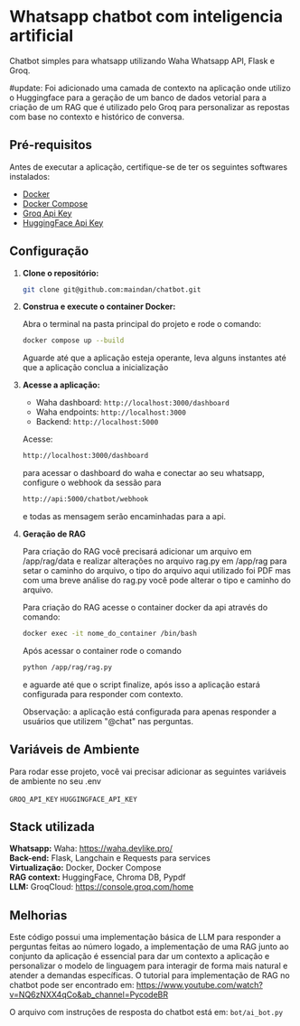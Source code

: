 
# Whatsapp chatbot com inteligencia artificial

Chatbot simples para whatsapp utilizando Waha Whatsapp API, Flask e Groq.

#update: Foi adicionado uma camada de contexto na aplicação onde utilizo o Huggingface para a geração de um banco de dados vetorial para a criação de um RAG que é utilizado pelo Groq para personalizar as repostas com base no contexto e histórico de conversa.

## Pré-requisitos

Antes de executar a aplicação, certifique-se de ter os seguintes softwares instalados:

* [Docker](https://www.docker.com/get-started/)
* [Docker Compose](https://docs.docker.com/compose/install/)
* [Groq Api Key](https://console.groq.com)
* [HuggingFace Api Key](https://huggingface.co/)

## Configuração

1.  **Clone o repositório:**

    ```bash
    git clone git@github.com:maindan/chatbot.git
    ```

2.  **Construa e execute o container Docker:**

    Abra o terminal na pasta principal do projeto e rode o comando:
    ```bash
    docker compose up --build
    ```
    Aguarde até que a aplicação esteja operante, leva alguns instantes até que a aplicação conclua a inicialização

3.  **Acesse a aplicação:**

    * Waha dashboard: `http://localhost:3000/dashboard`
    * Waha endpoints: `http://localhost:3000`
    * Backend: `http://localhost:5000`

    Acesse: 
    ```bash
    http://localhost:3000/dashboard
    ```
    para acessar o dashboard do waha e conectar ao seu whatsapp, configure o webhook da sessão para
    ```bash
    http://api:5000/chatbot/webhook
    ``` 
    e todas as mensagem serão encaminhadas para a api.

4.  **Geração de RAG**

    Para criação do RAG você precisará adicionar um arquivo em /app/rag/data e realizar alterações no arquivo rag.py em /app/rag para setar o caminho do arquivo, o tipo do arquivo aqui utilizado foi PDF mas com uma breve análise do rag.py você pode alterar o tipo e caminho do arquivo.

    Para criação do RAG acesse o container docker da api através do comando:

    ```bash
    docker exec -it nome_do_container /bin/bash
    ```

    Após acessar o container rode o comando 
    ```bash
    python /app/rag/rag.py
    ``` 
    e aguarde até que o script finalize, após isso a aplicação estará configurada para responder com contexto.

    Observação: a aplicação está configurada para apenas responder a usuários que utilizem "@chat" nas perguntas.

## Variáveis de Ambiente

Para rodar esse projeto, você vai precisar adicionar as seguintes variáveis de ambiente no seu .env

`GROQ_API_KEY`
`HUGGINGFACE_API_KEY`


## Stack utilizada
**Whatsapp:** Waha: https://waha.devlike.pro/ \
**Back-end:** Flask, Langchain e Requests para services \
**Virtualização:** Docker, Docker Compose \
**RAG context:** HuggingFace, Chroma DB, Pypdf \
**LLM:** GroqCloud: https://console.groq.com/home

## Melhorias
Este código possui uma implementação básica de LLM para responder a perguntas feitas ao número logado, a implementação de uma RAG junto ao conjunto da aplicação é essencial para dar um contexto a aplicação e personalizar o modelo de linguagem para interagir de forma mais natural e atender a demandas específicas.
O tutorial para implementação de RAG no chatbot pode ser encontrado em: https://www.youtube.com/watch?v=NQ6zNXX4qCo&ab_channel=PycodeBR

O arquivo com instruções de resposta do chatbot está em: `bot/ai_bot.py`
